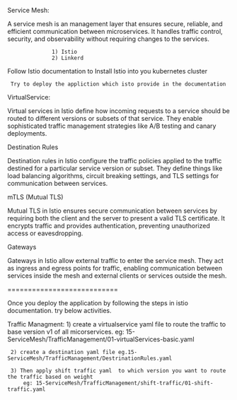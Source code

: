 Service Mesh:

A service mesh is an management layer that ensures secure, reliable, and efficient communication between microservices. It handles traffic control, security, and observability without requiring changes to the services.

                  1) Istio
                  2) Linkerd

Follow Istio documentation to Install Istio into you kubernetes cluster 

     Try to deploy the appliction which isto provide in the documentation


VirtualService:

  Virtual services in Istio define how incoming requests to a service should be routed to different versions or subsets of that service. They enable sophisticated traffic management strategies like A/B testing and canary deployments.

Destination Rules
  
  Destination rules in Istio configure the traffic policies applied to the traffic destined for a particular service version or subset. They define things like load balancing algorithms, circuit breaking settings, and TLS settings for communication between services.

mTLS (Mutual TLS)
  
  Mutual TLS in Istio ensures secure communication between services by requiring both the client and the server to present a valid TLS certificate. It encrypts traffic and provides authentication, preventing unauthorized access or eavesdropping.

Gateways
 
 Gateways in Istio allow external traffic to enter the service mesh. They act as ingress and egress points for traffic, enabling communication between services inside the mesh and external clients or services outside the mesh.




 =========================== 

 Once you deploy the application by following the steps in istio documentation. try below activities.
                          
 Traffic Managment:
     1) create a virtualservice yaml file to route the traffic to base version v1 of all micorservices. eg: 15-ServiceMesh/TrafficManagement/01-virtualServices-basic.yaml 
     
     2) create a destination yaml file eg.15-ServiceMesh/TrafficManagement/DestrinationRules.yaml

     3) Then apply shift traffic yaml  to which version you want to route the traffic based on weight
         eg: 15-ServiceMesh/TrafficManagement/shift-traffic/01-shift-traffic.yaml